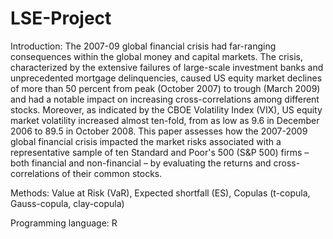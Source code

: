 # LSE-Project
Introduction:
The 2007-09 global financial crisis had far-ranging consequences within the global money and capital markets. The crisis, characterized by the extensive failures of large-scale investment banks and unprecedented mortgage delinquencies, caused US equity market declines of more than 50 percent from peak (October 2007) to trough (March 2009) and had a notable impact on increasing cross-correlations among different stocks. Moreover, as indicated by the CBOE Volatility Index (VIX), US equity market volatility increased almost ten-fold, from as low as 9.6 in December 2006 to 89.5 in October 2008. This paper assesses how the 2007-2009 global financial crisis impacted the market risks associated with a representative sample of ten Standard and Poor's 500 (S&P 500) firms – both financial and non-financial – by evaluating the returns and cross-correlations of their common stocks.

Methods: Value at Risk (VaR), Expected shortfall (ES), Copulas (t-copula, Gauss-copula, clay-copula)

Programming language: R
